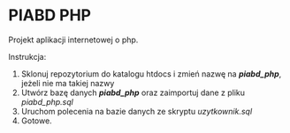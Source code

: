 # PIABD PHP

Projekt aplikacji internetowej o php.

Instrukcja:

1. Sklonuj repozytorium do katalogu htdocs i zmień nazwę na ***piabd_php***, jeżeli nie ma takiej nazwy
2. Utwórz bazę danych ***piabd_php*** oraz zaimportuj dane z pliku *piabd_php.sql*
3. Uruchom polecenia na bazie danych ze skryptu *uzytkownik.sql*
4. Gotowe.
